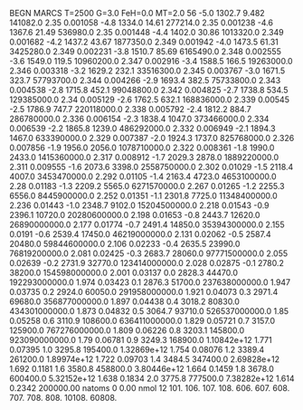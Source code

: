 BEGN
MARCS T=2500 G=3.0 FeH=0.0 MT=2.0
                  56
-5.0 1302.7 9.482 141082.0 2.35 0.001058 
-4.8 1334.0 14.61 277214.0 2.35 0.001238 
-4.6 1367.6 21.49 536980.0 2.35 0.001448 
-4.4 1402.0 30.86 1013320.0 2.349 0.001682 
-4.2 1437.2 43.67 1877350.0 2.349 0.001942 
-4.0 1473.5 61.31 3425280.0 2.349 0.002231 
-3.8 1510.7 85.69 6165490.0 2.348 0.002555 
-3.6 1549.0 119.5 10960200.0 2.347 0.002916 
-3.4 1588.5 166.5 19263000.0 2.346 0.003318 
-3.2 1629.2 232.1 33516300.0 2.345 0.003767 
-3.0 1671.5 323.7 57793700.0 2.344 0.004266 
-2.9 1693.4 382.5 75733800.0 2.343 0.004538 
-2.8 1715.8 452.1 99048800.0 2.342 0.004825 
-2.7 1738.8 534.5 129385000.0 2.34 0.005129 
-2.6 1762.5 632.1 168836000.0 2.339 0.00545 
-2.5 1786.9 747.7 220118000.0 2.338 0.005792 
-2.4 1812.2 884.7 286780000.0 2.336 0.006154 
-2.3 1838.4 1047.0 373466000.0 2.334 0.006539 
-2.2 1865.8 1239.0 486292000.0 2.332 0.006949 
-2.1 1894.3 1467.0 633390000.0 2.329 0.007387 
-2.0 1924.3 1737.0 825768000.0 2.326 0.007856 
-1.9 1956.0 2056.0 1078710000.0 2.322 0.008361 
-1.8 1990.0 2433.0 1415360000.0 2.317 0.008912 
-1.7 2029.3 2878.0 1889220000.0 2.311 0.009555 
-1.6 2073.6 3398.0 2558750000.0 2.302 0.01029 
-1.5 2118.4 4007.0 3453470000.0 2.292 0.01105 
-1.4 2163.4 4723.0 4653100000.0 2.28 0.01183 
-1.3 2209.2 5565.0 6271570000.0 2.267 0.01265 
-1.2 2255.3 6556.0 8445900000.0 2.252 0.01351 
-1.1 2301.8 7725.0 11348400000.0 2.236 0.01443 
-1.0 2348.7 9102.0 15204500000.0 2.218 0.01543 
-0.9 2396.1 10720.0 20280600000.0 2.198 0.01653 
-0.8 2443.7 12620.0 26890000000.0 2.177 0.01774 
-0.7 2491.4 14850.0 35394300000.0 2.155 0.0191 
-0.6 2539.4 17450.0 46219000000.0 2.131 0.02062 
-0.5 2587.4 20480.0 59844600000.0 2.106 0.02233 
-0.4 2635.5 23990.0 76819200000.0 2.081 0.02425 
-0.3 2683.7 28060.0 97771500000.0 2.055 0.02639 
-0.2 2731.9 32770.0 123414000000.0 2.028 0.02875 
-0.1 2780.2 38200.0 154598000000.0 2.001 0.03137 
0.0 2828.3 44470.0 192293000000.0 1.974 0.03423 
0.1 2876.3 51700.0 237638000000.0 1.947 0.03735 
0.2 2924.0 60050.0 291958000000.0 1.921 0.04073 
0.3 2971.4 69680.0 356877000000.0 1.897 0.04438 
0.4 3018.2 80830.0 434301000000.0 1.873 0.04832 
0.5 3064.7 93710.0 526537000000.0 1.85 0.05258 
0.6 3110.9 108600.0 636411000000.0 1.829 0.05721 
0.7 3157.0 125900.0 767276000000.0 1.809 0.06226 
0.8 3203.1 145800.0 923090000000.0 1.79 0.06781 
0.9 3249.3 168900.0 1.10842e+12 1.771 0.07395 
1.0 3295.8 195400.0 1.32869e+12 1.754 0.08076 
1.2 3389.4 261200.0 1.89974e+12 1.722 0.09703 
1.4 3484.5 347400.0 2.69828e+12 1.692 0.1181 
1.6 3580.8 458800.0 3.80446e+12 1.664 0.1459 
1.8 3678.0 600400.0 5.32152e+12 1.638 0.1834 
2.0 3775.8 777500.0 7.38282e+12 1.614 0.2342 
200000.00
natoms              0      0.00
nmol          12
          101.         106.       107.      108.         606.        607.        608.
          707.         708.       808.    10108.       60808.
